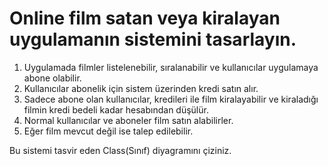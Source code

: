 # Online film satan veya kiralayan uygulamanın sistemini tasarlayın.

1. Uygulamada filmler listelenebilir, sıralanabilir ve kullanıcılar uygulamaya abone olabilir.
2. Kullanıcılar abonelik için sistem üzerinden kredi satın alır.
3. Sadece abone olan kullanıcılar, kredileri ile film kiralayabilir ve kiraladığı filmin kredi bedeli kadar hesabından düşülür.
4. Normal kullanıcılar ve aboneler film satın alabilirler.
5. Eğer film mevcut değil ise talep edilebilir.

Bu sistemi tasvir eden Class(Sınıf) diyagramını çiziniz.